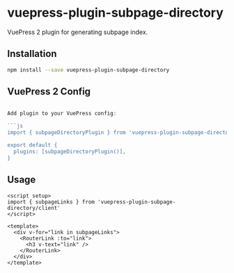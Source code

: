 # vuepress-plugin-subpage-directory

VuePress 2 plugin for generating subpage index.

## Installation

```sh
npm install --save vuepress-plugin-subpage-directory
```

## VuePress 2 Config

```js

Add plugin to your VuePress config:

```js
import { subpageDirectoryPlugin } from 'vuepress-plugin-subpage-directory'

export default {
  plugins: [subpageDirectoryPlugin()],
}
```

## Usage

```vue
<script setup>
import { subpageLinks } from 'vuepress-plugin-subpage-directory/client'
</script>

<template>
  <div v-for="link in subpageLinks">
    <RouterLink :to="link">
      <h3 v-text="link" />
    </RouterLink>
  </div>
</template>
```
